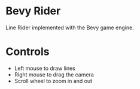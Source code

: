 # Bevy Rider

Line Rider implemented with the Bevy game engine.

# Controls

- Left mouse to draw lines
- Right mouse to drag the camera
- Scroll wheel to zoom in and out
